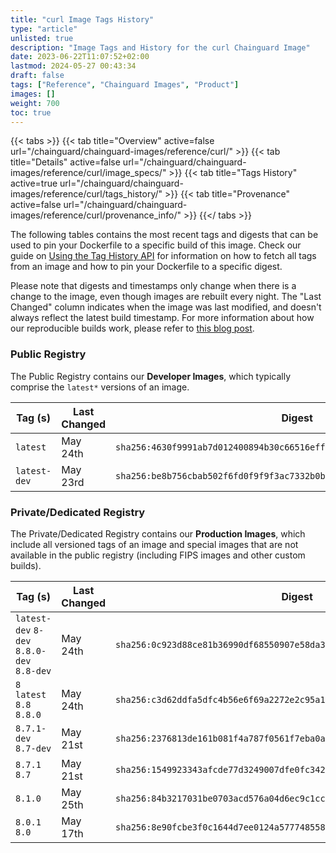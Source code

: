 ```yaml
---
title: "curl Image Tags History"
type: "article"
unlisted: true
description: "Image Tags and History for the curl Chainguard Image"
date: 2023-06-22T11:07:52+02:00
lastmod: 2024-05-27 00:43:34
draft: false
tags: ["Reference", "Chainguard Images", "Product"]
images: []
weight: 700
toc: true
---
```


{{< tabs >}}
{{< tab title="Overview" active=false url="/chainguard/chainguard-images/reference/curl/" >}}
{{< tab title="Details" active=false url="/chainguard/chainguard-images/reference/curl/image_specs/" >}}
{{< tab title="Tags History" active=true url="/chainguard/chainguard-images/reference/curl/tags_history/" >}}
{{< tab title="Provenance" active=false url="/chainguard/chainguard-images/reference/curl/provenance_info/" >}}
{{</ tabs >}}

The following tables contains the most recent tags and digests that can be used to pin your Dockerfile to a specific build of this image. Check our guide on [Using the Tag History API](/chainguard/chainguard-images/using-the-tag-history-api/) for information on how to fetch all tags from an image and how to pin your Dockerfile to a specific digest.

Please note that digests and timestamps only change when there is a change to the image, even though images are rebuilt every night. The "Last Changed" column indicates when the image was last modified, and doesn't always reflect the latest build timestamp. For more information about how our reproducible builds work, please refer to [this blog post](https://www.chainguard.dev/unchained/reproducing-chainguards-reproducible-image-builds).

### Public Registry
The Public Registry contains our **Developer Images**, which typically comprise the `latest*` versions of an image.

| Tag (s)       | Last Changed | Digest                                                                    |
|---------------|--------------|---------------------------------------------------------------------------|
|  `latest`     | May 24th     | `sha256:4630f9991ab7d012400894b30c66516effa555d0a37edcd863ad43aba53d0482` |
|  `latest-dev` | May 23rd     | `sha256:be8b756cbab502f6fd0f9f9f3ac7332b0b9074c5de89e2d27474c8f9a58a81d2` |


### Private/Dedicated Registry
The Private/Dedicated Registry contains our **Production Images**, which include all versioned tags of an image and special images that are not available in the public registry (including FIPS images and other custom builds).

| Tag (s)                                     | Last Changed | Digest                                                                    |
|---------------------------------------------|--------------|---------------------------------------------------------------------------|
|  `latest-dev` `8-dev` `8.8.0-dev` `8.8-dev` | May 24th     | `sha256:0c923d88ce81b36990df68550907e58da3572104c0b8bcae0014b7f76a01bdaf` |
|  `8` `latest` `8.8` `8.8.0`                 | May 24th     | `sha256:c3d62ddfa5dfc4b56e6f69a2272e2c95a15ee44b8a08bdbd96759d82d6655097` |
|  `8.7.1-dev` `8.7-dev`                      | May 21st     | `sha256:2376813de161b081f4a787f0561f7eba0a8fea6c6d6591fce42e64114029a137` |
|  `8.7.1` `8.7`                              | May 21st     | `sha256:1549923343afcde77d3249007dfe0fc342dcd6a2593a839dc27c0b69a8e2d91e` |
|  `8.1.0`                                    | May 25th     | `sha256:84b3217031be0703acd576a04d6ec9c1cc819a5a3abc8c7afa580737c74b8c34` |
|  `8.0.1` `8.0`                              | May 17th     | `sha256:8e90fcbe3f0c1644d7ee0124a5777485581d3c46149fafcf077fec4799088c84` |

